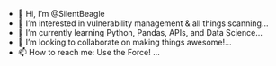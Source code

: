 - 👋 Hi, I’m @SilentBeagle
- 👀 I’m interested in vulnerability management & all things scanning...
- 🌱 I’m currently learning Python, Pandas, APIs, and Data Science...
- 💞️ I’m looking to collaborate on making things awesome!...
- 📫 How to reach me: Use the Force! ...

<!---
SilentBeagle/SilentBeagle is a ✨ special ✨ repository because its `README.md` (this file) appears on your GitHub profile.
You can click the Preview link to take a look at your changes.
--->
